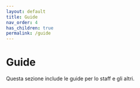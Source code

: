 ```yaml
---
layout: default
title: Guide
nav_order: 4
has_children: true
permalink: /guide
---
```


# Guide

Questa sezione include le guide per lo staff e gli altri.
